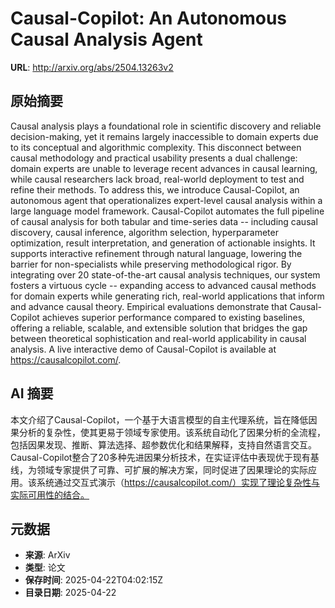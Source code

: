 # Causal-Copilot: An Autonomous Causal Analysis Agent

**URL**: http://arxiv.org/abs/2504.13263v2

## 原始摘要

Causal analysis plays a foundational role in scientific discovery and
reliable decision-making, yet it remains largely inaccessible to domain experts
due to its conceptual and algorithmic complexity. This disconnect between
causal methodology and practical usability presents a dual challenge: domain
experts are unable to leverage recent advances in causal learning, while causal
researchers lack broad, real-world deployment to test and refine their methods.
To address this, we introduce Causal-Copilot, an autonomous agent that
operationalizes expert-level causal analysis within a large language model
framework. Causal-Copilot automates the full pipeline of causal analysis for
both tabular and time-series data -- including causal discovery, causal
inference, algorithm selection, hyperparameter optimization, result
interpretation, and generation of actionable insights. It supports interactive
refinement through natural language, lowering the barrier for non-specialists
while preserving methodological rigor. By integrating over 20 state-of-the-art
causal analysis techniques, our system fosters a virtuous cycle -- expanding
access to advanced causal methods for domain experts while generating rich,
real-world applications that inform and advance causal theory. Empirical
evaluations demonstrate that Causal-Copilot achieves superior performance
compared to existing baselines, offering a reliable, scalable, and extensible
solution that bridges the gap between theoretical sophistication and real-world
applicability in causal analysis. A live interactive demo of Causal-Copilot is
available at https://causalcopilot.com/.


## AI 摘要

本文介绍了Causal-Copilot，一个基于大语言模型的自主代理系统，旨在降低因果分析的复杂性，使其更易于领域专家使用。该系统自动化了因果分析的全流程，包括因果发现、推断、算法选择、超参数优化和结果解释，支持自然语言交互。Causal-Copilot整合了20多种先进因果分析技术，在实证评估中表现优于现有基线，为领域专家提供了可靠、可扩展的解决方案，同时促进了因果理论的实际应用。该系统通过交互式演示（https://causalcopilot.com/）实现了理论复杂性与实际可用性的结合。

## 元数据

- **来源**: ArXiv
- **类型**: 论文
- **保存时间**: 2025-04-22T04:02:15Z
- **目录日期**: 2025-04-22
